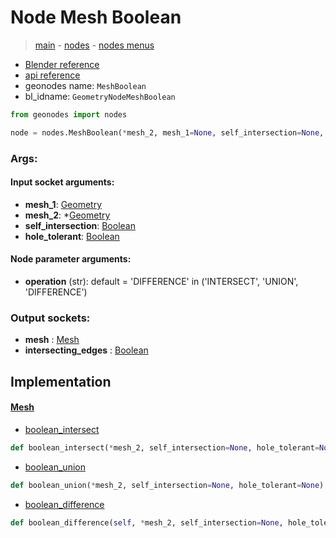 # Node Mesh Boolean

> [main](../structure.md) - [nodes](nodes.md) - [nodes menus](nodes_menus.md)

- [Blender reference](https://docs.blender.org/manual/en/latest/modeling/geometry_nodes/mesh/mesh_boolean.html)
- [api reference](https://docs.blender.org/api/current/bpy.types.GeometryNodeMeshBoolean.html)
- geonodes name: `MeshBoolean`
- bl_idname: `GeometryNodeMeshBoolean`

```python
from geonodes import nodes

node = nodes.MeshBoolean(*mesh_2, mesh_1=None, self_intersection=None, hole_tolerant=None, operation='DIFFERENCE')
```

### Args:

#### Input socket arguments:

- **mesh_1**: [Geometry](Geometry.md)
- **mesh_2**: *[Geometry](Geometry.md)
- **self_intersection**: [Boolean](Boolean.md)
- **hole_tolerant**: [Boolean](Boolean.md)

#### Node parameter arguments:

- **operation** (str): default = 'DIFFERENCE' in ('INTERSECT', 'UNION', 'DIFFERENCE')

### Output sockets:

- **mesh** : [Mesh](Mesh.md)
- **intersecting_edges** : [Boolean](Boolean.md)

## Implementation

#### [Mesh](Mesh.md)

 - [boolean_intersect](Mesh.md#boolean_intersect)
  ```python
  def boolean_intersect(*mesh_2, self_intersection=None, hole_tolerant=None)
  ```

 - [boolean_union](Mesh.md#boolean_union)
  ```python
  def boolean_union(*mesh_2, self_intersection=None, hole_tolerant=None)
  ```

 - [boolean_difference](Mesh.md#boolean_difference)
  ```python
  def boolean_difference(self, *mesh_2, self_intersection=None, hole_tolerant=None)
  ```

